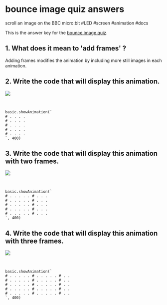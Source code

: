 # bounce image quiz answers

scroll an image on the BBC micro:bit #LED #screen #animation #docs

This is the answer key for the [bounce image quiz](/microbit/lessons/bounce-image/quiz).

## 1. What does it mean to 'add frames' ? 

Adding frames modifies the animation by including more still images in each animation.

## 2. Write the code that will display this animation.

![](/static/mb/lessons/bounce-image-0.png)

<br/>

```
basic.showAnimation(`
# . . . .
# . . . .
# . . . .
# . . . .
# . . . .
`, 400)
```

## 3. Write the code that will display this animation with two frames.

![](/static/mb/lessons/bounce-image-1.png)

<br/>

```
basic.showAnimation(`
# . . . . . # . . .
# . . . . . # . . .
# . . . . . # . . .
# . . . . . # . . .
# . . . . . # . . .
`, 400)
```

## 4. Write the code that will display this animation with three frames.

![](/static/mb/lessons/bounce-image-2.png)

<br/>

```
basic.showAnimation(`
# . . . . . # . . . . . # . .
# . . . . . # . . . . . # . .
# . . . . . # . . . . . # . .
# . . . . . # . . . . . # . .
# . . . . . # . . . . . # . .
`, 400)
```

<br/>

